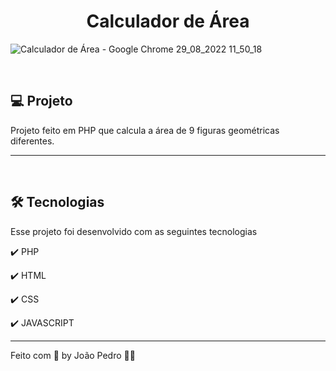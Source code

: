 <h1 align="center">
  Calculador de Área
</h1>


![Calculador de Área - Google Chrome 29_08_2022 11_50_18](https://user-images.githubusercontent.com/93893533/187229814-3006ed86-39dd-40cd-aea8-7a4dbdbf838f.png)

<br />

## 💻 Projeto

Projeto feito em PHP que calcula a área de 9 figuras geométricas diferentes.

<hr>
<br>

## 🛠️ Tecnologias
Esse projeto foi desenvolvido com as seguintes tecnologias

✔️ PHP

✔️ HTML

✔️ CSS

✔️ JAVASCRIPT

---

Feito com 💜 by João Pedro 👋🏻